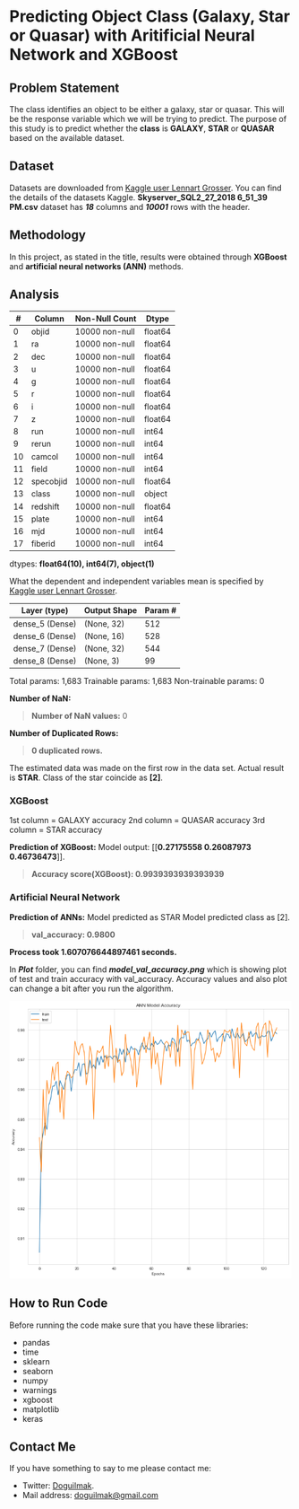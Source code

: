 
# Predicting Object Class (Galaxy, Star or Quasar) with Aritificial Neural Network and XGBoost

## Problem Statement

The class identifies an object to be either a galaxy, star or quasar. This will be the response variable which we will be trying to predict. The purpose of this study is to predict whether the **class** is **GALAXY**, **STAR** or **QUASAR** based on the available dataset. 

## Dataset

Datasets are downloaded from [Kaggle user Lennart Grosser](https://www.kaggle.com/lucidlenn/sloan-digital-sky-survey). You can find the details of the datasets Kaggle. **Skyserver_SQL2_27_2018 6_51_39 PM.csv** dataset has ***18*** columns and ***10001*** rows with the header.

## Methodology

In this project, as stated in the title, results were obtained through **XGBoost** and **artificial neural networks (ANN)** methods. 

## Analysis

 | # | Column | Non-Null Count | Dtype |
|--|--|--|--|
| 0 | objid | 10000 non-null | float64
| 1 | ra | 10000 non-null | float64
| 2 | dec | 10000 non-null | float64
| 3 | u | 10000 non-null | float64
| 4 | g | 10000 non-null | float64
| 5 | r | 10000 non-null | float64
| 6 | i | 10000 non-null | float64
| 7 | z | 10000 non-null | float64
| 8 | run | 10000 non-null | int64
| 9 | rerun | 10000 non-null | int64
| 10 | camcol | 10000 non-null | int64
| 11 | field | 10000 non-null | int64
| 12 | specobjid | 10000 non-null | float64
| 13 | class | 10000 non-null | object
| 14 | redshift | 10000 non-null | float64
| 15 | plate | 10000 non-null | int64
| 16 | mjd | 10000 non-null | int64
| 17 | fiberid | 10000 non-null | int64

dtypes: **float64(10), int64(7), object(1)**

What the dependent and independent variables mean is specified by [Kaggle user Lennart Grosser](https://www.kaggle.com/lucidlenn/sloan-digital-sky-survey).
  
| Layer (type) | Output Shape | Param # |
|--|--|--|
| dense_5 (Dense) | (None, 32) | 512 |
| dense_6 (Dense) | (None, 16) | 528 |
| dense_7 (Dense) | (None, 32) | 544 |
| dense_8 (Dense) | (None, 3) | 99 |


Total params: 1,683
Trainable params: 1,683
Non-trainable params: 0

**Number of NaN:**

> **Number of NaN values:**   0 

 **Number of Duplicated Rows:**

> **0 duplicated rows.**

The estimated data was made on the first row in the data set. Actual result is **STAR**. Class of the star coincide as **[2]**. 

### XGBoost

1st column = GALAXY accuracy
2nd column = QUASAR accuracy
3rd column = STAR accuracy

**Prediction of XGBoost:**
Model output: [[**0.27175558 0.26087973 0.46736473**]].

> **Accuracy score(XGBoost): 0.9939393939393939**

### Artificial Neural Network

**Prediction of ANNs:**
Model predicted as STAR
Model predicted class as [2].

> **val_accuracy: 0.9800**

**Process took 1.607076644897461 seconds.**

In ***Plot*** folder, you can find ***model_val_accuracy.png***  which is showing plot of test and train accuracy with val_accuracy. Accuracy values and also plot can change a bit after you run the algorithm.

![val_accuracy](Plot/model_val_accuracy.png)

## How to Run Code

Before running the code make sure that you have these libraries:

 - pandas 
 - time
 - sklearn
 - seaborn
 - numpy
 - warnings
 - xgboost
 - matplotlib
 - keras
    
## Contact Me

If you have something to say to me please contact me: 

 - Twitter: [Doguilmak](https://twitter.com/Doguilmak).  
 - Mail address: doguilmak@gmail.com
 
